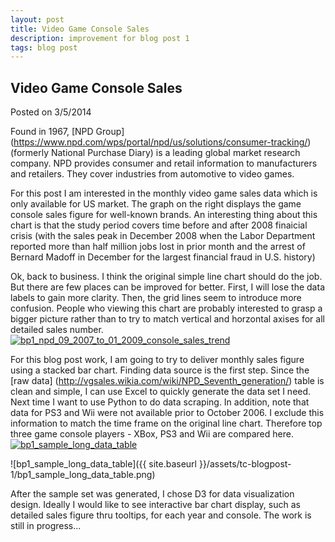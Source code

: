 ```yaml
---
layout: post
title: Video Game Console Sales
description: improvement for blog post 1
tags: blog post
---
```


## Video Game Console Sales
Posted on 3/5/2014

Found in 1967, [NPD Group] (https://www.npd.com/wps/portal/npd/us/solutions/consumer-tracking/) (formerly National Purchase Diary) is a leading global market research company. NPD provides consumer and retail information to manufacturers and retailers. They cover industries from automotive to video games.

For this post I am interested in the monthly video game sales data which is only available for US market. The graph on the right displays the game console sales figure for well-known brands. An interesting thing about this chart is that the study period covers time before and after 2008 finaicial crisis (with the sales peak in December 2008 when the Labor Department reported more than half million jobs lost in prior month and the arrest of Bernard Madoff in December for the largest financial fraud in U.S. history)

Ok, back to business. I think the original simple line chart should do the job. But there are few places can be improved for better. First, I will lose the data labels to gain more clarity. Then, the grid lines seem to introduce more confusion. People who viewing this chart are probably interested to grasp a bigger picture rather than to try to match vertical and horzontal axises for all detailed sales number.
[![bp1_npd_09_2007_to_01_2009_console_sales_trend](https://github.com/tc2680/edav/blob/gh-pages/assets/tc-blogpost-1/bp1_npd_09_2007_to_01_2009_console_sales_trend.png)](https://github.com/tc2680/edav/blob/gh-pages/assets/tc-blogpost-1/bp1_npd_09_2007_to_01_2009_console_sales_trend.png)


For this blog post work, I am going to try to deliver monthly sales figure using a stacked bar chart. Finding data source is the first step. Since the [raw data] (http://vgsales.wikia.com/wiki/NPD_Seventh_generation/) table is clean and simple, I can use Excel to quickly generate the data set I need. Next time I want to use Python to do data scraping. In addition, note that data for PS3 and Wii were not available prior to October 2006. I exclude this information to match the time frame on the original line chart. Therefore top three game console players - XBox, PS3 and Wii are compared here.
[![bp1_sample_long_data_table](https://github.com/tc2680/edav/tree/gh-pages/assets/tc-blogpost-1/bp1_sample_long_data_table.png?raw=true)](https://github.com/tc2680/edav/tree/gh-pages/assets/tc-blogpost-1/bp1_sample_long_data_table.png?raw=true)

![bp1_sample_long_data_table]({{ site.baseurl }}/assets/tc-blogpost-1/bp1_sample_long_data_table.png)

After the sample set was generated, I chose D3 for data visualization design. Ideally I would like to see interactive bar chart display, such as detailed sales figure thru tooltips, for each year and console. The work is still in progress...